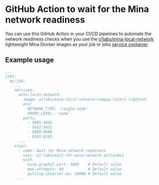 # GitHub Action to wait for the Mina network readiness

You can use this GitHub Action in your CI/CD pipelines to automate the network readiness checks when you use the [o1labs/mina-local-network](https://hub.docker.com/r/o1labs/mina-local-network) lightweight Mina Docker images as your job or jobs [service container](https://docs.github.com/en/actions/using-containerized-services/about-service-containers).

## Example usage

```yaml
...
jobs:
  my-job:
    ...
    services:
      mina-local-network:
        image: o1labs/mina-local-network:rampup-latest-lightnet
        env:
          NETWORK_TYPE: 'single-node'
          PROOF_LEVEL: 'none'
        ports:
          - 3085:3085
          - 5432:5432
          - 8080:8080
          - 8181:8181
      ...
    steps:
      - name: Wait for Mina network readiness
        uses: o1-labs/wait-for-mina-network-action@v1
        with:
          mina-graphql-port: 3085    # Default value
          max-attempts: 60           # Default value
          polling-interval-ms: 10000 # Default value
      ...
```
